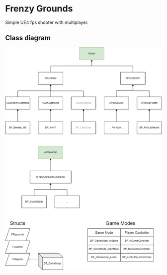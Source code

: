 # Frenzy Grounds
Simple UE4 fps shooter with multiplayer.
## Class diagram
![game diagram](Game_diagram.png)
